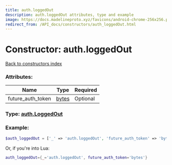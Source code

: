 ```yaml
---
title: auth.loggedOut
description: auth.loggedOut attributes, type and example
image: https://docs.madelineproto.xyz/favicons/android-chrome-256x256.png
redirect_from: /API_docs/constructors/auth_loggedOut.html
---
```

# Constructor: auth.loggedOut  
[Back to constructors index](index.md)



### Attributes:

| Name     |    Type       | Required |
|----------|---------------|----------|
|future\_auth\_token|[bytes](../types/bytes.md) | Optional|



### Type: [auth.LoggedOut](../types/auth.LoggedOut.md)


### Example:

```php
$auth_loggedOut = ['_' => 'auth.loggedOut', 'future_auth_token' => 'bytes'];
```  


Or, if you're into Lua:

```lua
auth_loggedOut={_='auth.loggedOut', future_auth_token='bytes'}

```


